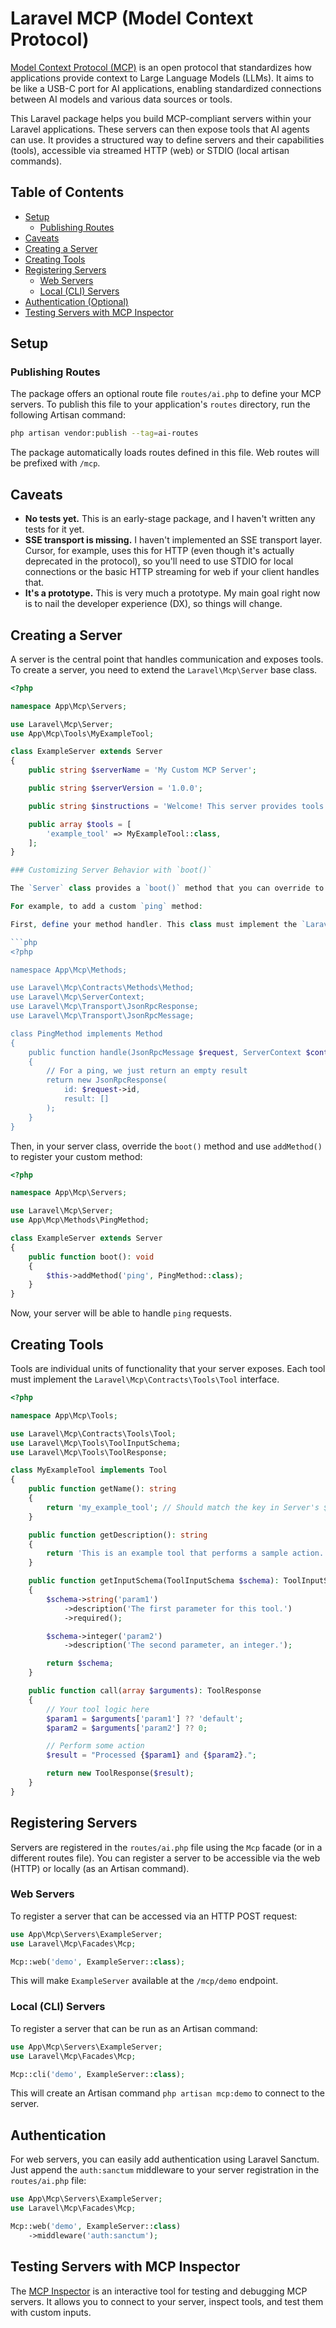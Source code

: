 # Laravel MCP (Model Context Protocol)

[Model Context Protocol (MCP)](https://modelcontextprotocol.io/) is an open protocol that standardizes how applications provide context to Large Language Models (LLMs). It aims to be like a USB-C port for AI applications, enabling standardized connections between AI models and various data sources or tools.

This Laravel package helps you build MCP-compliant servers within your Laravel applications. These servers can then expose tools that AI agents can use. It provides a structured way to define servers and their capabilities (tools), accessible via streamed HTTP (web) or STDIO (local artisan commands).

## Table of Contents

- [Setup](#setup)
  - [Publishing Routes](#publishing-routes)
- [Caveats](#caveats)
- [Creating a Server](#creating-a-server)
- [Creating Tools](#creating-tools)
- [Registering Servers](#registering-servers)
  - [Web Servers](#web-servers)
  - [Local (CLI) Servers](#local-cli-servers)
- [Authentication (Optional)](#authentication-optional)
- [Testing Servers with MCP Inspector](#testing-servers-with-mcp-inspector)

## Setup

### Publishing Routes

The package offers an optional route file `routes/ai.php` to define your MCP servers. To publish this file to your application\'s `routes` directory, run the following Artisan command:

```bash
php artisan vendor:publish --tag=ai-routes
```

The package automatically loads routes defined in this file. Web routes will be prefixed with `/mcp`.

## Caveats

- **No tests yet.** This is an early-stage package, and I haven't written any tests for it yet.
- **SSE transport is missing.** I haven't implemented an SSE transport layer. Cursor, for example, uses this for HTTP (even though it's actually deprecated in the protocol), so you'll need to use STDIO for local connections or the basic HTTP streaming for web if your client handles that.
- **It's a prototype.** This is very much a prototype. My main goal right now is to nail the developer experience (DX), so things will change.

## Creating a Server

A server is the central point that handles communication and exposes tools. To create a server, you need to extend the `Laravel\Mcp\Server` base class.

```php
<?php

namespace App\Mcp\Servers;

use Laravel\Mcp\Server;
use App\Mcp\Tools\MyExampleTool;

class ExampleServer extends Server
{
    public string $serverName = 'My Custom MCP Server';

    public string $serverVersion = '1.0.0';

    public string $instructions = 'Welcome! This server provides tools for X, Y, and Z.';

    public array $tools = [
        'example_tool' => MyExampleTool::class,
    ];
}

### Customizing Server Behavior with `boot()`

The `Server` class provides a `boot()` method that you can override to customize its behavior when it connects to a transport. This is useful for tasks like registering custom JSON-RPC methods.

For example, to add a custom `ping` method:

First, define your method handler. This class must implement the `Laravel\Mcp\Contracts\Methods\Method` interface:

```php
<?php

namespace App\Mcp\Methods;

use Laravel\Mcp\Contracts\Methods\Method;
use Laravel\Mcp\ServerContext;
use Laravel\Mcp\Transport\JsonRpcResponse;
use Laravel\Mcp\Transport\JsonRpcMessage;

class PingMethod implements Method
{
    public function handle(JsonRpcMessage $request, ServerContext $context): JsonRpcResponse
    {
        // For a ping, we just return an empty result
        return new JsonRpcResponse(
            id: $request->id,
            result: []
        );
    }
}
```

Then, in your server class, override the `boot()` method and use `addMethod()` to register your custom method:

```php
<?php

namespace App\Mcp\Servers;

use Laravel\Mcp\Server;
use App\Mcp\Methods\PingMethod;

class ExampleServer extends Server
{
    public function boot(): void
    {
        $this->addMethod('ping', PingMethod::class);
    }
}
```

Now, your server will be able to handle `ping` requests.

## Creating Tools

Tools are individual units of functionality that your server exposes. Each tool must implement the `Laravel\Mcp\Contracts\Tools\Tool` interface.

```php
<?php

namespace App\Mcp\Tools;

use Laravel\Mcp\Contracts\Tools\Tool;
use Laravel\Mcp\Tools\ToolInputSchema;
use Laravel\Mcp\Tools\ToolResponse;

class MyExampleTool implements Tool
{
    public function getName(): string
    {
        return 'my_example_tool'; // Should match the key in Server's $tools array
    }

    public function getDescription(): string
    {
        return 'This is an example tool that performs a sample action.';
    }

    public function getInputSchema(ToolInputSchema $schema): ToolInputSchema
    {
        $schema->string('param1')
            ->description('The first parameter for this tool.')
            ->required();

        $schema->integer('param2')
            ->description('The second parameter, an integer.');

        return $schema;
    }

    public function call(array $arguments): ToolResponse
    {
        // Your tool logic here
        $param1 = $arguments['param1'] ?? 'default';
        $param2 = $arguments['param2'] ?? 0;

        // Perform some action
        $result = "Processed {$param1} and {$param2}.";

        return new ToolResponse($result);
    }
}

```

## Registering Servers

Servers are registered in the `routes/ai.php` file using the `Mcp` facade (or in a different routes file). You can register a server to be accessible via the web (HTTP) or locally (as an Artisan command).

### Web Servers

To register a server that can be accessed via an HTTP POST request:

```php
use App\Mcp\Servers\ExampleServer;
use Laravel\Mcp\Facades\Mcp;

Mcp::web('demo', ExampleServer::class);
```
This will make `ExampleServer` available at the `/mcp/demo` endpoint.

### Local (CLI) Servers

To register a server that can be run as an Artisan command:

```php
use App\Mcp\Servers\ExampleServer;
use Laravel\Mcp\Facades\Mcp;

Mcp::cli('demo', ExampleServer::class);
```
This will create an Artisan command `php artisan mcp:demo` to connect to the server.

## Authentication

For web servers, you can easily add authentication using Laravel Sanctum. Just append the `auth:sanctum` middleware to your server registration in the `routes/ai.php` file:

```php
use App\Mcp\Servers\ExampleServer;
use Laravel\Mcp\Facades\Mcp;

Mcp::web('demo', ExampleServer::class)
    ->middleware('auth:sanctum');
```

## Testing Servers with MCP Inspector

The [MCP Inspector](https://modelcontextprotocol.io/docs/tools/inspector) is an interactive tool for testing and debugging MCP servers. It allows you to connect to your server, inspect tools, and test them with custom inputs.

